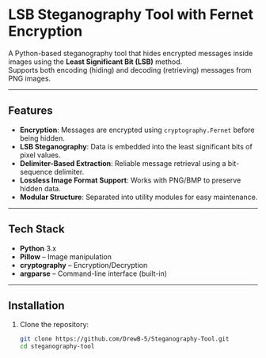 # LSB Steganography Tool with Fernet Encryption

A Python-based steganography tool that hides encrypted messages inside images using the **Least Significant Bit (LSB)** method.  
Supports both encoding (hiding) and decoding (retrieving) messages from PNG images.  

---

## Features
- **Encryption**: Messages are encrypted using `cryptography.Fernet` before being hidden.
- **LSB Steganography**: Data is embedded into the least significant bits of pixel values.
- **Delimiter-Based Extraction**: Reliable message retrieval using a bit-sequence delimiter.
- **Lossless Image Format Support**: Works with PNG/BMP to preserve hidden data.
- **Modular Structure**: Separated into utility modules for easy maintenance.

---

## Tech Stack
- **Python** 3.x
- **Pillow** – Image manipulation
- **cryptography** – Encryption/Decryption
- **argparse** – Command-line interface (built-in)

---

## Installation
1. Clone the repository:
   ```bash
   git clone https://github.com/DrewB-5/Steganography-Tool.git
   cd steganography-tool
